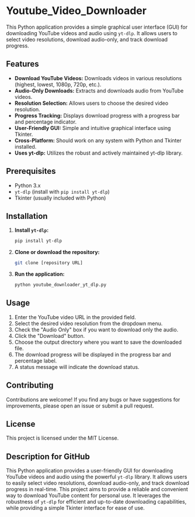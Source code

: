 # Youtube_Video_Downloader

This Python application provides a simple graphical user interface (GUI) for downloading YouTube videos and audio using `yt-dlp`. It allows users to select video resolutions, download audio-only, and track download progress.

## Features

* **Download YouTube Videos:** Downloads videos in various resolutions (highest, lowest, 1080p, 720p, etc.).
* **Audio-Only Downloads:** Extracts and downloads audio from YouTube videos.
* **Resolution Selection:** Allows users to choose the desired video resolution.
* **Progress Tracking:** Displays download progress with a progress bar and percentage indicator.
* **User-Friendly GUI:** Simple and intuitive graphical interface using Tkinter.
* **Cross-Platform:** Should work on any system with Python and Tkinter installed.
* **Uses yt-dlp:** Utilizes the robust and actively maintained yt-dlp library.

## Prerequisites

* Python 3.x
* `yt-dlp` (install with `pip install yt-dlp`)
* Tkinter (usually included with Python)

## Installation

1.  **Install `yt-dlp`:**

    ```bash
    pip install yt-dlp
    ```

2.  **Clone or download the repository:**

    ```bash
    git clone [repository URL]
    ```

3.  **Run the application:**

    ```bash
    python youtube_downloader_yt_dlp.py
    ```

## Usage

1.  Enter the YouTube video URL in the provided field.
2.  Select the desired video resolution from the dropdown menu.
3.  Check the "Audio Only" box if you want to download only the audio.
4.  Click the "Download" button.
5.  Choose the output directory where you want to save the downloaded file.
6.  The download progress will be displayed in the progress bar and percentage label.
7.  A status message will indicate the download status.

## Contributing

Contributions are welcome! If you find any bugs or have suggestions for improvements, please open an issue or submit a pull request.

## License

This project is licensed under the MIT License.

## Description for GitHub

This Python application provides a user-friendly GUI for downloading YouTube videos and audio using the powerful `yt-dlp` library. It allows users to easily select video resolutions, download audio-only, and track download progress in real-time. This project aims to provide a reliable and convenient way to download YouTube content for personal use. It leverages the robustness of `yt-dlp` for efficient and up-to-date downloading capabilities, while providing a simple Tkinter interface for ease of use.
